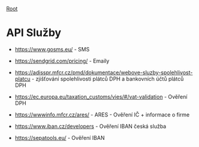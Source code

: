 [Root](../README.md)

# API Služby

- https://www.gosms.eu/ - SMS
- https://sendgrid.com/pricing/ - Emaily


- https://adisspr.mfcr.cz/pmd/dokumentace/webove-sluzby-spolehlivost-platcu - zjišťování spolehlivosti plátců DPH a bankovních účtů plátců DPH 
- https://ec.europa.eu/taxation_customs/vies/#/vat-validation - Ověření DPH
- https://wwwinfo.mfcr.cz/ares/ - ARES - Ověření IČ + informace o firme
- https://www.iban.cz/developers - Ověření IBAN česká služba
- https://sepatools.eu/ - Ověření IBAN
